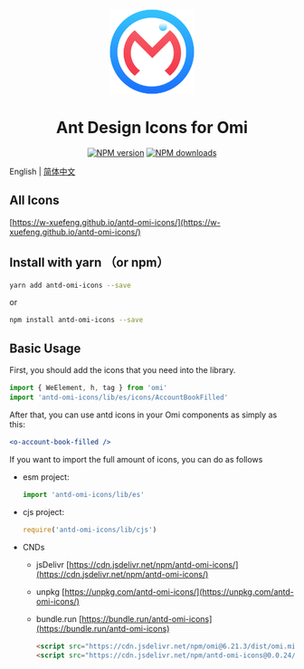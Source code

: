 <div align="center">
  <img src="./assets/antd-omi-icon.svg" width="150">
</div>

<h1 align="center">
Ant Design Icons for Omi
</h1>

<div align="center">

[![NPM version](https://img.shields.io/npm/v/antd-omi-icons?color=%23007acc&style=flat-square)](https://npmjs.org/package/antd-omi-icons)
[![NPM downloads](https://img.shields.io/npm/dt/antd-omi-icons?style=flat-square)](https://npmjs.org/package/antd-omi-icons)

</div>

English | [简体中文](README_zh_CN.md)

## All Icons

  [https://w-xuefeng.github.io/antd-omi-icons/](https://w-xuefeng.github.io/antd-omi-icons/)

## Install with yarn （or npm）

```bash
yarn add antd-omi-icons --save
```

or

```bash
npm install antd-omi-icons --save
```

## Basic Usage

First, you should add the icons that you need into the library.

```ts
import { WeElement, h, tag } from 'omi'
import 'antd-omi-icons/lib/es/icons/AccountBookFilled'
```

After that, you can use antd icons in your Omi components as simply as this:

```jsx
<o-account-book-filled />
```

If you want to import the full amount of icons, you can do as follows

- esm project:

  ```ts
  import 'antd-omi-icons/lib/es'
  ```

- cjs project:

  ```ts
  require('antd-omi-icons/lib/cjs')
  ```

- CNDs

  - jsDelivr
    [https://cdn.jsdelivr.net/npm/antd-omi-icons/](https://cdn.jsdelivr.net/npm/antd-omi-icons/)
  - unpkg
    [https://unpkg.com/antd-omi-icons/](https://unpkg.com/antd-omi-icons/)
  - bundle.run
    [https://bundle.run/antd-omi-icons](https://bundle.run/antd-omi-icons)

    ```html
    <script src="https://cdn.jsdelivr.net/npm/omi@6.21.3/dist/omi.min.js"></script>
    <script src="https://cdn.jsdelivr.net/npm/antd-omi-icons@0.0.24/lib/umd/antd-omi-icons.min.js"></script>
    ```
